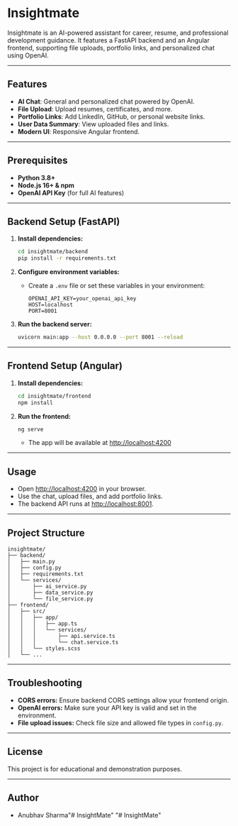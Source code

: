 # Insightmate

Insightmate is an AI-powered assistant for career, resume, and professional development guidance. It features a FastAPI backend and an Angular frontend, supporting file uploads, portfolio links, and personalized chat using OpenAI.

---

## Features

- **AI Chat**: General and personalized chat powered by OpenAI.
- **File Upload**: Upload resumes, certificates, and more.
- **Portfolio Links**: Add LinkedIn, GitHub, or personal website links.
- **User Data Summary**: View uploaded files and links.
- **Modern UI**: Responsive Angular frontend.

---

## Prerequisites

- **Python 3.8+**
- **Node.js 16+ & npm**
- **OpenAI API Key** (for full AI features)

---

## Backend Setup (FastAPI)

1. **Install dependencies:**
    ```sh
    cd insightmate/backend
    pip install -r requirements.txt
    ```

2. **Configure environment variables:**
    - Create a `.env` file or set these variables in your environment:
      ```
      OPENAI_API_KEY=your_openai_api_key
      HOST=localhost
      PORT=8001
      ```

3. **Run the backend server:**
    ```sh
    uvicorn main:app --host 0.0.0.0 --port 8001 --reload
    ```

---

## Frontend Setup (Angular)

1. **Install dependencies:**
    ```sh
    cd insightmate/frontend
    npm install
    ```

2. **Run the frontend:**
    ```sh
    ng serve
    ```
    - The app will be available at [http://localhost:4200](http://localhost:4200)

---

## Usage

- Open [http://localhost:4200](http://localhost:4200) in your browser.
- Use the chat, upload files, and add portfolio links.
- The backend API runs at [http://localhost:8001](http://localhost:8001).

---

## Project Structure

```
insightmate/
├── backend/
│   ├── main.py
│   ├── config.py
│   ├── requirements.txt
│   └── services/
│       ├── ai_service.py
│       ├── data_service.py
│       └── file_service.py
├── frontend/
│   ├── src/
│   │   ├── app/
│   │   │   ├── app.ts
│   │   │   └── services/
│   │   │       ├── api.service.ts
│   │   │       └── chat.service.ts
│   │   └── styles.scss
│   └── ...
```

---

## Troubleshooting

- **CORS errors:** Ensure backend CORS settings allow your frontend origin.
- **OpenAI errors:** Make sure your API key is valid and set in the environment.
- **File upload issues:** Check file size and allowed file types in `config.py`.

---

## License

This project is for educational and demonstration purposes.

---

## Author

- Anubhav Sharma"# InsightMate" 
"# InsightMate" 
